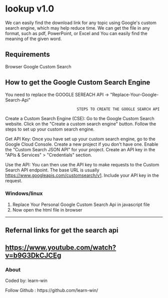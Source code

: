 # lookup v1.0    
We can easily find the download link for any topic using Google's custom search engine, which may help reduce time. We can get the file in any format, such as pdf, PowerPoint, or Excel and You can easily find the meaning of the given word.  

## Requirements
Browser
Google Custom Search

## How to get the Google Custom Search Engine

You need to replace the GOOGLE SEREACH API -> "Replace-Your-Google-Search-Api"

                                    STEPS TO CREATE THE GOOGLE SEARCH API 

Create a Custom Search Engine (CSE):
Go to the Google Custom Search website.
Click on the "Create a custom search engine" button.
Follow the steps to set up your custom search engine.

Get API Key:
Once you have set up your custom search engine, go to the Google Cloud Console.
Create a new project if you don't have one.
Enable the "Custom Search JSON API" for your project.
Create an API key in the "APIs & Services" > "Credentials" section.

Use the API:
You can then use the API key to make requests to the Custom Search API endpoint. The base URL is usually https://www.googleapis.com/customsearch/v1.
Include your API key in the request.

### Windows/linux

1) Replace Your Personal Google Custom Search Api in javascript file
2) Now open the html file in browser

------------------------

## Refernal links for get the search api
## https://www.youtube.com/watch?v=b9G3DkCJCEg
### About

<p>Coded by: learn-win</p>
<p>Follow Github : https://github.com/learn-win/</p>




